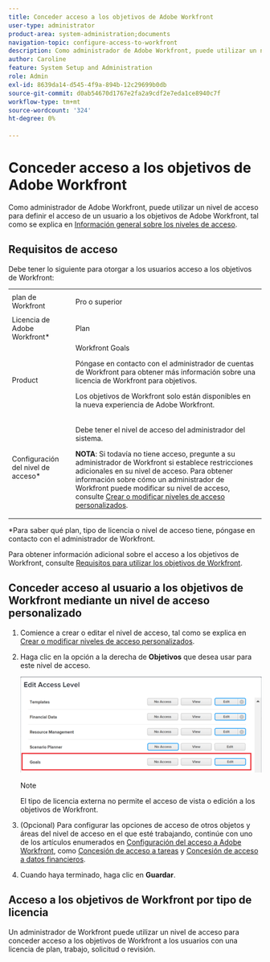 ```yaml
---
title: Conceder acceso a los objetivos de Adobe Workfront
user-type: administrator
product-area: system-administration;documents
navigation-topic: configure-access-to-workfront
description: Como administrador de Adobe Workfront, puede utilizar un nivel de acceso para definir el acceso de un usuario a los objetivos de Workfront.
author: Caroline
feature: System Setup and Administration
role: Admin
exl-id: 8639da14-d545-4f9a-894b-12c29699b0db
source-git-commit: d0ab54670d1767e2fa2a9cdf2e7eda1ce8940c7f
workflow-type: tm+mt
source-wordcount: '324'
ht-degree: 0%

---
```


# Conceder acceso a los objetivos de Adobe Workfront

Como administrador de Adobe Workfront, puede utilizar un nivel de acceso para definir el acceso de un usuario a los objetivos de Adobe Workfront, tal como se explica en [Información general sobre los niveles de acceso](../../../administration-and-setup/add-users/access-levels-and-object-permissions/access-levels-overview.md).

## Requisitos de acceso

Debe tener lo siguiente para otorgar a los usuarios acceso a los objetivos de Workfront:

<table style="table-layout:auto"> 
 <col> 
 <col> 
 <tbody> 
  <tr> 
   <td role="rowheader">plan de Workfront</td> 
   <td> <p>Pro o superior</p> </td> 
  </tr> 
  <tr> 
   <td role="rowheader">Licencia de Adobe Workfront*</td> 
   <td>Plan</td> 
  </tr> 
  <tr> 
   <td role="rowheader">Product</td> 
   <td>Workfront Goals <p>Póngase en contacto con el administrador de cuentas de Workfront para obtener más información sobre una licencia de Workfront para objetivos. </p> <p>Los objetivos de Workfront solo están disponibles en la nueva experiencia de Adobe Workfront.</p> </td> 
  </tr> 
  <tr> 
   <td role="rowheader">Configuración del nivel de acceso*</td> 
   <td> <p>Debe tener el nivel de acceso del administrador del sistema.</p> <p><b>NOTA</b>: Si todavía no tiene acceso, pregunte a su administrador de Workfront si establece restricciones adicionales en su nivel de acceso. Para obtener información sobre cómo un administrador de Workfront puede modificar su nivel de acceso, consulte <a href="../../../administration-and-setup/add-users/configure-and-grant-access/create-modify-access-levels.md" class="MCXref xref" data-mc-variable-override="">Crear o modificar niveles de acceso personalizados</a>.</p> </td> 
  </tr> 
 </tbody> 
</table>

&#42;Para saber qué plan, tipo de licencia o nivel de acceso tiene, póngase en contacto con el administrador de Workfront.

Para obtener información adicional sobre el acceso a los objetivos de Workfront, consulte [Requisitos para utilizar los objetivos de Workfront](../../../workfront-goals/goal-management/access-needed-for-wf-goals.md).

## Conceder acceso al usuario a los objetivos de Workfront mediante un nivel de acceso personalizado

1. Comience a crear o editar el nivel de acceso, tal como se explica en [Crear o modificar niveles de acceso personalizados](../../../administration-and-setup/add-users/configure-and-grant-access/create-modify-access-levels.md).
1. Haga clic en la opción a la derecha de **Objetivos** que desea usar para este nivel de acceso.

   ![](assets/edit-access-level-goals.png)

   >[!NOTE]
   >
   >El tipo de licencia externa no permite el acceso de vista o edición a los objetivos de Workfront.

1. (Opcional) Para configurar las opciones de acceso de otros objetos y áreas del nivel de acceso en el que esté trabajando, continúe con uno de los artículos enumerados en [Configuración del acceso a Adobe Workfront](../../../administration-and-setup/add-users/configure-and-grant-access/configure-access.md), como [Concesión de acceso a tareas](../../../administration-and-setup/add-users/configure-and-grant-access/grant-access-tasks.md) y [Concesión de acceso a datos financieros](../../../administration-and-setup/add-users/configure-and-grant-access/grant-access-financial.md).
1. Cuando haya terminado, haga clic en **Guardar**.

## Acceso a los objetivos de Workfront por tipo de licencia

Un administrador de Workfront puede utilizar un nivel de acceso para conceder acceso a los objetivos de Workfront a los usuarios con una licencia de plan, trabajo, solicitud o revisión.
